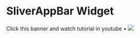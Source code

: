 # SliverAppBar Widget

Click this banner and watch tutorial in youtube • [![](https://cdn.dribbble.com/userupload/16224131/file/original-f8eb5013215fe394919dd5a25ece0dc3.png?resize=1024x576)](https://youtu.be/VPlXaBRA4uU?si=9Go3H8RYCQd6K2Hb)
